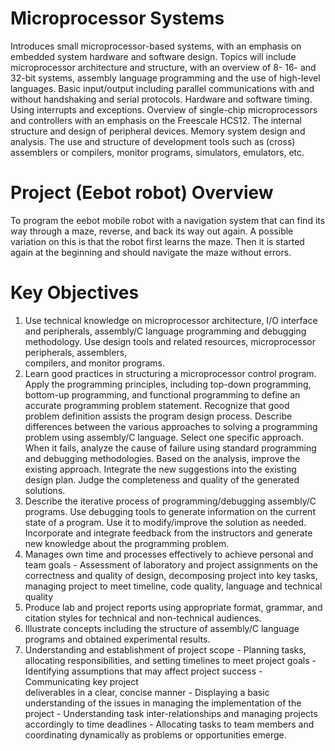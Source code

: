 # Microprocessor Systems

Introduces small microprocessor-based systems, with an emphasis on embedded system hardware and software design. Topics will include microprocessor architecture and structure, with an overview of 8- 16- and 32-bit systems, assembly language programming and the use of high-level languages. Basic input/output including parallel communications with and without handshaking and serial protocols. Hardware and software timing. Using interrupts and exceptions. Overview of single-chip microprocessors and controllers with an emphasis on the Freescale HCS12. The internal structure and design of peripheral devices. Memory system design and analysis. The use and structure of development tools such as (cross) assemblers or compilers, monitor programs, simulators, emulators, etc.

# Project (Eebot robot) Overview
To program the eebot mobile robot with a navigation system that can find its way through a maze, reverse, and back its way out again. A possible variation on this is that the robot first learns the maze. Then it is started again at the beginning and should navigate the maze without errors.

# Key Objectives
1. Use technical knowledge on microprocessor architecture, I/O interface and peripherals, assembly/C language programming and debugging methodology. Use design tools and related resources, microprocessor peripherals, assemblers,     
   compilers, and monitor programs.
2. Learn good practices in structuring a microprocessor control program. Apply the programming principles, including top-down programming, bottom-up programming, and functional programming to define an accurate programming problem 
   statement. Recognize that good problem definition assists the program design process. Describe differences between the various approaches to solving a programming problem using assembly/C language. Select one specific approach. 
   When it fails, analyze the cause of failure using standard programming and debugging methodologies. Based on the analysis, improve the existing approach. Integrate the new suggestions into the existing design plan. Judge the 
   completeness and quality of the generated solutions.
3. Describe the iterative process of programming/debugging assembly/C programs. Use debugging tools to generate information on the current state of a program. Use it to modify/improve the solution as needed. Incorporate and integrate 
   feedback from the instructors and generate new knowledge about the programming problem.
4. Manages own time and processes effectively to achieve personal and team goals - Assessment of laboratory and project assignments on the correctness and quality of design, decomposing project into key tasks, managing 
   project to meet timeline, code quality, language and technical quality
5. Produce lab and project reports using appropriate format, grammar, and citation styles for technical and non-technical audiences.
6. Illustrate concepts including the structure of assembly/C language programs and obtained experimental results.
7. Understanding and establishment of project scope - Planning tasks, allocating responsibilities, and setting timelines to meet project goals - Identifying assumptions that may affect project success - Communicating key project   
   deliverables in a clear, concise manner - Displaying a basic understanding of the issues in managing the implementation of the project - Understanding task inter-relationships and managing projects accordingly to time deadlines - 
   Allocating tasks to team members and coordinating dynamically as problems or opportunities emerge.
